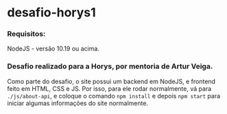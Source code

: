 # desafio-horys1

### Requisitos:
NodeJS - versão 10.19 ou acima.

### Desafio realizado para a Horys, por mentoria de Artur Veiga.

Como parte do desafio, o site possui um backend em NodeJS, e frontend feito em HTML, CSS e JS. 
Por isso, para ele rodar normalmente, vá para `./js/about-api`, e coloque o comando `npm install` e depois `npm start` para iniciar algumas informações do site normalmente.
